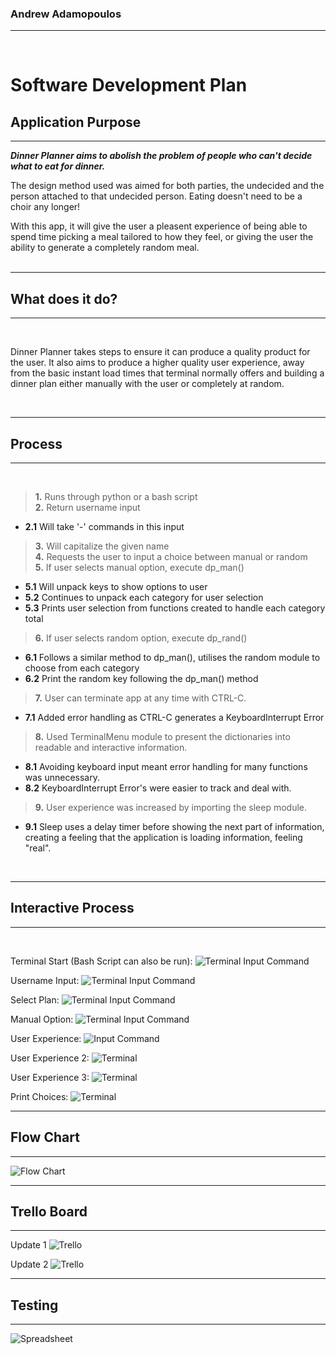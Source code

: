 ### Andrew Adamopoulos
------------
<br>

# Software Development Plan

## **Application Purpose**

------------
***Dinner Planner aims to abolish the problem of people who can't decide what to eat for dinner.***

The design method used was aimed for both parties, the undecided and the person attached to that undecided person. Eating doesn't need to be a choir any longer!<br>

With this app, it will give the user a pleasent experience of being able to spend time picking a meal tailored to how they feel, or giving the user the ability to generate a completely random meal.
<br>
<br>

------------

## **What does it do?**

------------

<br>

Dinner Planner takes steps to ensure it can produce a quality product for the user.
It also aims to produce a higher quality user experience, away from the basic instant load times that terminal normally offers and building a dinner plan either manually with the user or completely at random.

<br>

------------

## **Process**

------------

<br>

> **1.** Runs through python or a bash script<br>
> **2.** Return username input<br>
- **2.1** Will take '-' commands in this input<br>
> **3.** Will capitalize the given name<br>
> **4.** Requests the user to input a choice between manual or random<br>
> **5.** If user selects manual option, execute dp_man()
- **5.1** Will unpack keys to show options to user
- **5.2** Continues to unpack each category for user selection
- **5.3** Prints user selection from functions created to handle each category total
> **6.** If user selects random option, execute dp_rand()
- **6.1** Follows a similar method to dp_man(), utilises the random module to choose from each category
- **6.2** Print the random key following the dp_man() method
> **7.** User can terminate app at any time with CTRL-C.
- **7.1** Added error handling as CTRL-C generates a KeyboardInterrupt Error
> **8.** Used TerminalMenu module to present the dictionaries into readable and interactive information. 
- **8.1** Avoiding keyboard input meant error handling for many functions was unnecessary.
- **8.2** KeyboardInterrupt Error's were easier to track and deal with.
> **9.** User experience was increased by importing the sleep module.
- **9.1** Sleep uses a delay timer before showing the next part of information, creating a feeling that the application is loading information, feeling "real".

<br>

------------

## **Interactive Process**

------------

<br>

Terminal Start (Bash Script can also be run):
![Terminal Input Command](/docs/start.PNG "Python")

Username Input:
![Terminal Input Command](/docs/user_name.PNG "User name")

Select Plan:
![Terminal Input Command](/docs/select_plan.PNG "Select Manual or Random")

Manual Option:
![Terminal Input Command](/docs/m_choice_options.PNG "Manual Meal Plan Selected")

User Experience:
![Input Command](/docs/user_exp_main.PNG "User experience")

User Experience 2:
![Terminal](/docs/user_exp1.PNG "User experience")

User Experience 3:
![Terminal](/docs/user_exp3.PNG "User experience")

Print Choices:
![Terminal](/docs/end.PNG "Print function list")

------------

## **Flow Chart**

------------

![Flow Chart](/docs/flow.png "Diagram")

------------

## **Trello Board**

------------

Update 1
![Trello](/docs/trello/update_1.PNG "Update 1")

Update 2
![Trello](/docs/trello/update_2.PNG "Update 2")

------------

## **Testing**

------------

![Spreadsheet](/docs/testingsc.PNG "Test")

